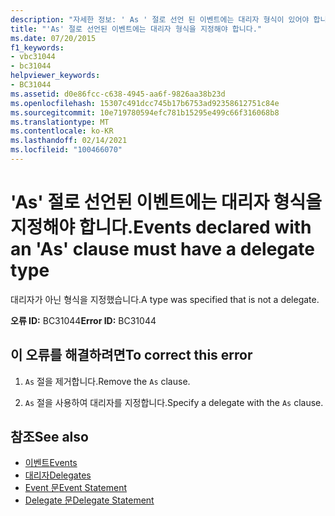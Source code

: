 ```yaml
---
description: "자세한 정보: ' As ' 절로 선언 된 이벤트에는 대리자 형식이 있어야 합니다."
title: "'As' 절로 선언된 이벤트에는 대리자 형식을 지정해야 합니다."
ms.date: 07/20/2015
f1_keywords:
- vbc31044
- bc31044
helpviewer_keywords:
- BC31044
ms.assetid: d0e86fcc-c638-4945-aa6f-9826aa38b23d
ms.openlocfilehash: 15307c491dcc745b17b6753ad92358612751c84e
ms.sourcegitcommit: 10e719780594efc781b15295e499c66f316068b8
ms.translationtype: MT
ms.contentlocale: ko-KR
ms.lasthandoff: 02/14/2021
ms.locfileid: "100466070"
---
```

# <a name="events-declared-with-an-as-clause-must-have-a-delegate-type"></a><span data-ttu-id="60bce-103">'As' 절로 선언된 이벤트에는 대리자 형식을 지정해야 합니다.</span><span class="sxs-lookup"><span data-stu-id="60bce-103">Events declared with an 'As' clause must have a delegate type</span></span>

<span data-ttu-id="60bce-104">대리자가 아닌 형식을 지정했습니다.</span><span class="sxs-lookup"><span data-stu-id="60bce-104">A type was specified that is not a delegate.</span></span>  
  
 <span data-ttu-id="60bce-105">**오류 ID:** BC31044</span><span class="sxs-lookup"><span data-stu-id="60bce-105">**Error ID:** BC31044</span></span>  
  
## <a name="to-correct-this-error"></a><span data-ttu-id="60bce-106">이 오류를 해결하려면</span><span class="sxs-lookup"><span data-stu-id="60bce-106">To correct this error</span></span>  
  
1. <span data-ttu-id="60bce-107">`As` 절을 제거합니다.</span><span class="sxs-lookup"><span data-stu-id="60bce-107">Remove the `As` clause.</span></span>  
  
2. <span data-ttu-id="60bce-108">`As` 절을 사용하여 대리자를 지정합니다.</span><span class="sxs-lookup"><span data-stu-id="60bce-108">Specify a delegate with the `As` clause.</span></span>  
  
## <a name="see-also"></a><span data-ttu-id="60bce-109">참조</span><span class="sxs-lookup"><span data-stu-id="60bce-109">See also</span></span>

- [<span data-ttu-id="60bce-110">이벤트</span><span class="sxs-lookup"><span data-stu-id="60bce-110">Events</span></span>](../programming-guide/language-features/events/index.md)
- [<span data-ttu-id="60bce-111">대리자</span><span class="sxs-lookup"><span data-stu-id="60bce-111">Delegates</span></span>](../programming-guide/language-features/delegates/index.md)
- [<span data-ttu-id="60bce-112">Event 문</span><span class="sxs-lookup"><span data-stu-id="60bce-112">Event Statement</span></span>](../language-reference/statements/event-statement.md)
- [<span data-ttu-id="60bce-113">Delegate 문</span><span class="sxs-lookup"><span data-stu-id="60bce-113">Delegate Statement</span></span>](../language-reference/statements/delegate-statement.md)
